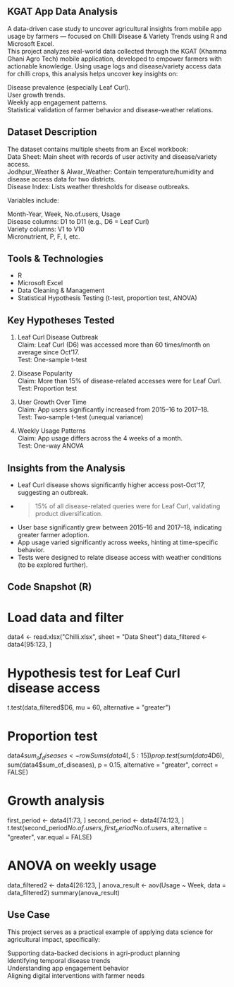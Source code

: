 ## KGAT App Data Analysis
A data-driven case study to uncover agricultural insights from mobile app usage by farmers — focused on Chilli Disease & Variety Trends using R and Microsoft Excel.  
This project analyzes real-world data collected through the KGAT (Khamma Ghani Agro Tech) mobile application, developed to empower farmers with actionable knowledge. Using usage logs and disease/variety access data for chilli crops, this analysis helps uncover key insights on: 

Disease prevalence (especially Leaf Curl).  
User growth trends.  
Weekly app engagement patterns.  
Statistical validation of farmer behavior and disease-weather relations.

## Dataset Description  
The dataset contains multiple sheets from an Excel workbook:  
Data Sheet: Main sheet with records of user activity and disease/variety access.  
Jodhpur_Weather & Alwar_Weather: Contain temperature/humidity and disease access data for two districts.  
Disease Index: Lists weather thresholds for disease outbreaks.  

Variables include:  

Month-Year, Week, No.of.users, Usage  
Disease columns: D1 to D11 (e.g., D6 = Leaf Curl)  
Variety columns: V1 to V10  
Micronutrient, P, F, I, etc.  

## Tools & Technologies
- R  
- Microsoft Excel  
- Data Cleaning & Management  
- Statistical Hypothesis Testing (t-test, proportion test, ANOVA)  

## Key Hypotheses Tested
 1. Leaf Curl Disease Outbreak  
Claim: Leaf Curl (D6) was accessed more than 60 times/month on average since Oct’17.  
Test: One-sample t-test  

 2. Disease Popularity  
Claim: More than 15% of disease-related accesses were for Leaf Curl.  
Test: Proportion test  

 3. User Growth Over Time  
Claim: App users significantly increased from 2015–16 to 2017–18.  
Test: Two-sample t-test (unequal variance)  

 4. Weekly Usage Patterns  
Claim: App usage differs across the 4 weeks of a month.  
Test: One-way ANOVA  

## Insights from the Analysis  

- Leaf Curl disease shows significantly higher access post-Oct'17, suggesting an outbreak.   
- >15% of all disease-related queries were for Leaf Curl, validating product diversification.  
- User base significantly grew between 2015–16 and 2017–18, indicating greater farmer adoption.  
- App usage varied significantly across weeks, hinting at time-specific behavior.  
- Tests were designed to relate disease access with weather conditions (to be explored further).  

##  Code Snapshot (R)

# Load data and filter
data4 <- read.xlsx("Chilli.xlsx", sheet = "Data Sheet")
data_filtered <- data4[95:123, ]

# Hypothesis test for Leaf Curl disease access
t.test(data_filtered$D6, mu = 60, alternative = "greater")

# Proportion test
data4$sum_of_diseases <- rowSums(data4[, 5:15])
prop.test(sum(data4$D6), sum(data4$sum_of_diseases), p = 0.15, alternative = "greater", correct = FALSE)

# Growth analysis
first_period <- data4[1:73, ]
second_period <- data4[74:123, ]
t.test(second_period$No.of.users, first_period$No.of.users, alternative = "greater", var.equal = FALSE)

# ANOVA on weekly usage
data_filtered2 <- data4[26:123, ]
anova_result <- aov(Usage ~ Week, data = data_filtered2)
summary(anova_result)


## Use Case 
This project serves as a practical example of applying data science for agricultural impact, specifically:  

Supporting data-backed decisions in agri-product planning  
Identifying temporal disease trends  
Understanding app engagement behavior  
Aligning digital interventions with farmer needs  
